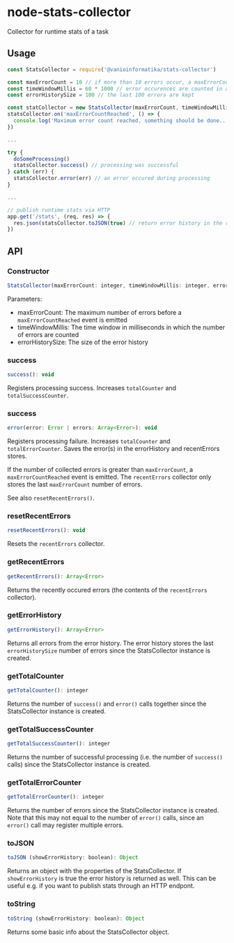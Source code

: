 # node-stats-collector
Collector for runtime stats of a task

## Usage

```js
const StatsCollector = require('@vanioinformatika/stats-collector')

const maxErrorCount = 10 // if more than 10 errors occur, a maxErrorCountReached event will be emitted
const timeWindowMillis = 60 * 1000 // error occurences are counted in a 60 sec time window
const errorHistorySize = 100 // the last 100 errors are kept

const statCollector = new StatsCollector(maxErrorCount, timeWindowMillis, errorHistorySize)
statsCollector.on('maxErrorCountReached', () => {
  console.log('Maximum error count reached, something should be done...')
})

...

try {
  doSomeProcessing()
  statsCollector.success() // processing was successful
} catch (err) {
  statsCollector.error(err) // an error occured during processing
}

...

// publish runtime stats via HTTP
app.get('/stats', (req, res) => {
  res.json(statsCollector.toJSON(true) // return error history in the response too
})

```

## API

### Constructor

```js
StatsCollector(maxErrorCount: integer, timeWindowMillis: integer, errorHistorySize: integer): StatsCounter
```

Parameters:
* maxErrorCount: The maximum number of errors before a `maxErrorCountReached` event is emitted
* timeWindowMillis: The time window in milliseconds in which the number of errors are counted
* errorHistorySize: The size of the error history

### success

```js
success(): void
```

Registers processing success. Increases `totalCounter` and `totalSuccessCounter`.

### success

```js
error(error: Error | errors: Array<Error>): void
```

Registers processing failure. Increases `totalCounter` and `totalErrorCounter`. 
Saves the error(s) in the errorHistory and recentErrors stores. 

If the number of collected errors is greater than `maxErrorCount`, a `maxErrorCountReached` event is emitted.
The `recentErrors` collector only stores the last `maxErrorCount` number of errors.

See also `resetRecentErrors()`.

### resetRecentErrors

```js
resetRecentErrors(): void
```

Resets the `recentErrors` collector.

### getRecentErrors

```js
getRecentErrors(): Array<Error>
```

Returns the recently occured errors (the contents of the `recentErrors` collector). 


### getErrorHistory

```js
getErrorHistory(): Array<Error>
```

Returns all errors from the error history. 
The error history stores the last `errorHistorySize` number of errors since the StatsCollector instance is created.

### getTotalCounter

```js
getTotalCounter(): integer
```

Returns the number of `success()` and `error()` calls together since the StatsCollector instance is created.

### getTotalSuccessCounter

```js
getTotalSuccessCounter(): integer
```

Returns the number of successful processing (i.e. the number of `success()` calls) since the StatsCollector instance is created.

### getTotalErrorCounter

```js
getTotalErrorCounter(): integer
```

Returns the number of errors since the StatsCollector instance is created. 
Note that this may not equal to the number of `error()` calls, since an `error()` call may register multiple errors.

### toJSON

```js
toJSON (showErrorHistory: boolean): Object
```

Returns an object with the properties of the StatsCollector. 
If `showErrorHistory` is true the error history is returned as well. This can be useful e.g. 
if you want to publish stats through an HTTP endpont.

### toString

```js
toString (showErrorHistory: boolean): Object
```

Returns some basic info about the StatsCollector object.
